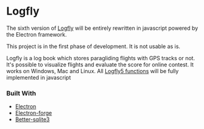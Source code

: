 # Logfly
The sixth version of [Logfly](https://github.com/giloutho/Logfly5) will be entirely rewritten in javascript powered by the Electron framework.

This project is in the first phase of development. It is not usable as is.

Logfly is a log book which stores paragliding flights with GPS tracks or not. It's possible to visualize flights and evaluate the score for online contest. It works on Windows, Mac and Linux. All [Logfly5 functions](https://github.com/giloutho/Logfly5#readme) will be fully implemented in javascript

### Built With

* [Electron](https://www.electronjs.org/)
* [Electron-forge](https://github.com/electron-userland/electron-forge)
* [Better-sqlite3](https://github.com/JoshuaWise/better-sqlite3)